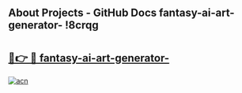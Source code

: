 ## About Projects - GitHub Docs fantasy-ai-art-generator- !8crqg

# <h2><a href="https://andorid.site?title=fantasy-ai-art-generator-&ref=14PRO">🔗👉 🔴 fantasy-ai-art-generator-</a></h2>

[![acn](https://github.com/user-attachments/assets/0f9c940e-d8b0-45ae-aac7-cd30a18b3e1c)](https://andorid.site?title=fantasy-ai-art-generator-&ref=14PRO)

